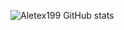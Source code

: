 
![Aletex199 GitHub stats](https://github-readme-stats.vercel.app/api?username=aletex1994&show_icons=true&theme=dark)
